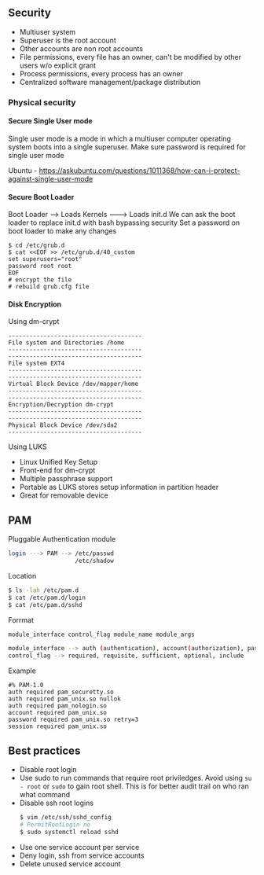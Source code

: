 ## Security

- Multiuser system
- Superuser is the root account
- Other accounts are non root accounts
- File permissions, every file has an owner, can't be modified by other users w/o explicit grant
- Process permissions, every process has an owner
- Centralized software management/package distribution

### Physical security
#### Secure Single User mode 
Single user mode is a mode in which a multiuser computer operating system boots into a single superuser.
Make sure password is required for single user mode

Ubuntu - https://askubuntu.com/questions/1011368/how-can-i-protect-against-single-user-mode

#### Secure Boot Loader
Boot Loader --> Loads Kernels ---> Loads init.d
We can ask the boot loader to replace init.d with bash bypassing security
Set a password on boot loader to make any changes
```
$ cd /etc/grub.d
$ cat <<EOF >> /etc/grub.d/40_custom
set superusers="root"
password root root
EOF
# encrypt the file
# rebuild grub.cfg file
```
#### Disk Encryption
Using dm-crypt
```
--------------------------------------
File system and Directories /home
--------------------------------------
--------------------------------------
File system EXT4
--------------------------------------
--------------------------------------
Virtual Block Device /dev/mapper/home
--------------------------------------
--------------------------------------
Encryption/Decryption dm-crypt
--------------------------------------
--------------------------------------
Physical Block Device /dev/sda2
--------------------------------------
```
Using LUKS
- Linux Unified Key Setup
- Front-end for dm-crypt
- Multiple passphrase support
- Portable as LUKS stores setup information in partition header
- Great for removable device

## PAM
Pluggable Authentication module
```bash
login ---> PAM --> /etc/passwd
                   /etc/shadow
```
Location
```bash
$ ls -lah /etc/pam.d
$ cat /etc/pam.d/login
$ cat /etc/pam.d/sshd
```
Forrmat
```bash
module_interface control_flag module_name module_args

module_interface --> auth (authentication), account(authorization), password (change password), session (manage session)
control_flag --> required, requisite, sufficient, optional, include
```
Example
```
#% PAM-1.0
auth required pam_securetty.so
auth required pam_unix.so nullok
auth required pam_nologin.so
account required pam_unix.so
password required pam_unix.so retry=3
session required pam_unix.so
```
## Best practices
- Disable root login
- Use sudo to run commands that require root priviledges. Avoid using `su - root` or `sudo` to gain root shell. This is for     better audit trail on who ran what command
- Disable ssh root logins
  ```bash
  $ vim /etc/ssh/sshd_config
  # PermitRootLogin no
  $ sudo systemctl reload sshd
  ```
- Use one service account per service
- Deny login, ssh from service accounts
- Delete unused service account
